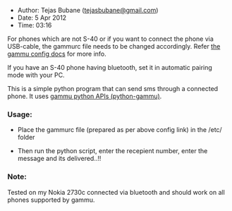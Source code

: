 * Author: Tejas Bubane (tejasbubane@gmail.com)
* Date: 5 Apr 2012
* Time: 03:16

For phones which are not S-40 or if you want to connect the phone via USB-cable, the gammurc file needs to be changed accordingly.
Refer [the gammu config docs](http://wammu.eu/docs/manual/faq/config.html) for more info.

If you have an S-40 phone having bluetooth, set it in automatic pairing mode with your PC.

This is a simple python program that can send sms through a connected phone.
It uses [gammu python APIs (python-gammu)](http://wammu.eu/docs/manual/python/).

### Usage:

* Place the gammurc file (prepared as per above config link) in the /etc/ folder

* Then run the python script, enter the recepient number, enter the message and its delivered..!!

### Note:

Tested on my Nokia 2730c connected via bluetooth and should work on all phones supported by gammu.
